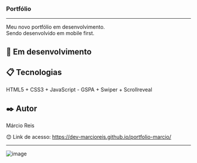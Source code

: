 ### Portfólio 

---

Meu novo portfólio em desenvolvimento.<br>
Sendo desenvolvido em mobile first.

## 🚀 Em desenvolvimento

## 📋 Tecnologias
HTML5 + CSS3 + JavaScript - GSPA + Swiper + Scrollreveal

## ✒️ Autor
Márcio Reis

😊 Link de acesso: https://dev-marcioreis.github.io/portfolio-marcio/

---
![image](https://github.com/dev-marcioreis/portfolio-marcio/assets/122680054/9fe8f961-11b3-4820-8e21-4416204c80da)





